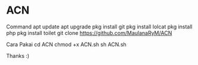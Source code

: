 # ACN

Command
apt update
apt upgrade
pkg install git
pkg install lolcat
pkg install php
pkg install toilet
git clone https://github.com/MaulanaRyM/ACN

Cara Pakai
cd ACN
chmod +x ACN.sh
sh ACN.sh

Thanks :)
